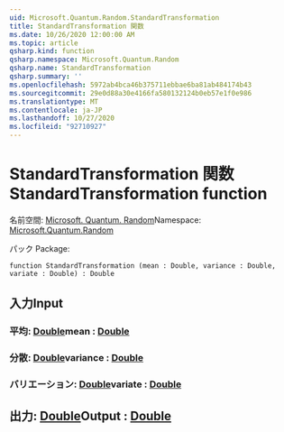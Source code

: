 ```yaml
---
uid: Microsoft.Quantum.Random.StandardTransformation
title: StandardTransformation 関数
ms.date: 10/26/2020 12:00:00 AM
ms.topic: article
qsharp.kind: function
qsharp.namespace: Microsoft.Quantum.Random
qsharp.name: StandardTransformation
qsharp.summary: ''
ms.openlocfilehash: 5972ab4bca46b375711ebbae6ba81ab484174b43
ms.sourcegitcommit: 29e0d88a30e4166fa580132124b0eb57e1f0e986
ms.translationtype: MT
ms.contentlocale: ja-JP
ms.lasthandoff: 10/27/2020
ms.locfileid: "92710927"
---
```

# <a name="standardtransformation-function"></a><span data-ttu-id="853f6-102">StandardTransformation 関数</span><span class="sxs-lookup"><span data-stu-id="853f6-102">StandardTransformation function</span></span>

<span data-ttu-id="853f6-103">名前空間: [Microsoft. Quantum. Random](xref:Microsoft.Quantum.Random)</span><span class="sxs-lookup"><span data-stu-id="853f6-103">Namespace: [Microsoft.Quantum.Random](xref:Microsoft.Quantum.Random)</span></span>

<span data-ttu-id="853f6-104">パック [](https://nuget.org/packages/)</span><span class="sxs-lookup"><span data-stu-id="853f6-104">Package: [](https://nuget.org/packages/)</span></span>




```qsharp
function StandardTransformation (mean : Double, variance : Double, variate : Double) : Double
```


## <a name="input"></a><span data-ttu-id="853f6-105">入力</span><span class="sxs-lookup"><span data-stu-id="853f6-105">Input</span></span>

### <a name="mean--double"></a><span data-ttu-id="853f6-106">平均: [Double](xref:microsoft.quantum.lang-ref.double)</span><span class="sxs-lookup"><span data-stu-id="853f6-106">mean : [Double](xref:microsoft.quantum.lang-ref.double)</span></span>




### <a name="variance--double"></a><span data-ttu-id="853f6-107">分散: [Double](xref:microsoft.quantum.lang-ref.double)</span><span class="sxs-lookup"><span data-stu-id="853f6-107">variance : [Double](xref:microsoft.quantum.lang-ref.double)</span></span>




### <a name="variate--double"></a><span data-ttu-id="853f6-108">バリエーション: [Double](xref:microsoft.quantum.lang-ref.double)</span><span class="sxs-lookup"><span data-stu-id="853f6-108">variate : [Double](xref:microsoft.quantum.lang-ref.double)</span></span>





## <a name="output--double"></a><span data-ttu-id="853f6-109">出力: [Double](xref:microsoft.quantum.lang-ref.double)</span><span class="sxs-lookup"><span data-stu-id="853f6-109">Output : [Double](xref:microsoft.quantum.lang-ref.double)</span></span>

